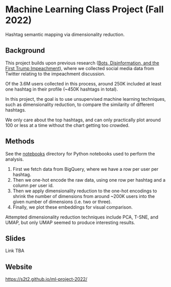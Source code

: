 # Machine Learning Class Project (Fall 2022)

Hashtag semantic mapping via dimensionality reduction.

[](images/profile_tags_50_umap_2_dimensions.png)

## Background

This project builds upon previous research ([Bots, Disinformation, and the First Trump Impeachment](https://arxiv.org/abs/2204.08915)), where we collected social media data from Twitter relating to the impeachment discussion.

Of the 3.6M users collected in this process, around 250K included at least one hashtag in their profile (~450K hashtags in total).

In this project, the goal is to use unsupervised machine learning techniques, such as dimensionality reduction, to compare the similarity of different hashtags.

We only care about the top hashtags, and can only practically plot around 100 or less at a time without the chart getting too crowded.

## Methods

See the [notebooks](notebooks/) directory for Python notebooks used to perform the analysis.

  1. First we fetch data from BigQuery, where we have a row per user per hashtag.
  2. Then we one-hot encode the raw data, using one row per hashtag and a column per user id.
  3. Then we apply dimensionality reduction to the one-hot encodings to shrink the number of dimensions from around ~200K users into the given number of dimensions (i.e. two or three).
  4. Finally, we plot these embeddings for visual comparison.

Attempted dimensionality reduction techniques include PCA, T-SNE, and UMAP, but only UMAP seemed to produce interesting results.



## Slides

Link TBA

## Website

https://s2t2.github.io/ml-project-2022/
